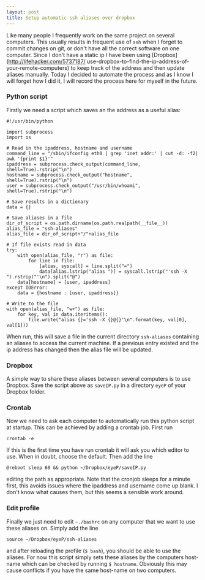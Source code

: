 ```yaml
---
layout: post
title: Setup automatic ssh aliases over dropbox
---
```


Like many people I frequently work on the same project on several computers. 
This usually results in frequent use of `ssh` when I forget to commit changes
on git, or don't have all the correct software on one computer. Since I don't 
have a static ip I have been using [Dropbox](http://lifehacker.com/5737187/
use-dropbox-to-find-the-ip-address-of-your-remote-computers) to keep track of 
the address and then update aliases manually. Today I decided to automate the
process and as I know I will forget how I did it, I will record the process
here for myself in the future.

### Python script

Firstly we need a script which saves an the address as a useful alias:

    #!/usr/bin/python
    
    import subprocess
    import os
    
    # Read in the ipaddress, hostname and username
    command_line = "/sbin/ifconfig eth0 | grep 'inet addr:' | cut -d: -f2| awk '{print $1}'"
    ipaddress = subprocess.check_output(command_line, shell=True).rstrip("\n")
    hostname = subprocess.check_output("hostname", shell=True).rstrip("\n")
    user = subprocess.check_output("/usr/bin/whoami", shell=True).rstrip("\n")
    
    # Save results in a dictionary
    data = {}
    
    # Save aliases in a file
    dir_of_script = os.path.dirname(os.path.realpath(__file__))
    alias_file = "ssh-aliases"
    alias_file = dir_of_script+"/"+alias_file
    
    # If file exists read in data
    try:   
        with open(alias_file, "r") as file:
            for line in file:
                [alias, syscall] = line.split("=")
                data[alias.lstrip("alias ")] = syscall.lstrip("'ssh -X ").rstrip("'\n").split("@")
        data[hostname] = [user, ipaddress]
    except IOError:
        data = {hostname : [user, ipaddress]}
    
    # Write to the file
    with open(alias_file, "w+") as file:
        for key, val in data.iteritems():
            file.write("alias {}='ssh -X {}@{}'\n".format(key, val[0], val[1]))
    
When run, this will save a file in the current directory `ssh-aliases` containing
an aliases to access the current machine. If a previous entry existed and the ip
address has changed then the alias file will be updated. 

### Dropbox
A simple way to share these aliases between several computers is to use 
Dropbox. Save the script above as `saveIP.py` in a directory `eyeP` of your
Dropbox folder. 

### Crontab 
Now we need to ask each computer to automatically run this python script at 
startup. This can be achieved by adding a crontab job. First run 

    crontab -e

If this is the first time you have run crontab it will ask you which editor to
use. When in doubt, choose the default. Then add the line 

    @reboot sleep 60 && python ~/Dropbox/eyeP/saveIP.py

editing the path as appropriate. Note that the cronjob sleeps for a minute first,
this avoids issues where the ipaddress and username come up blank. I don't
know what causes them, but this seems a sensible work around.

### Edit profile
Finally we just need to edit `~./bashrc` on any computer that we want to use
these aliases on. Simply add the line 

    source ~/Dropbox/eyeP/ssh-aliases

and after reloading the profile (`$ bash`), you should be able to use the
aliases. For now this script simply sets these aliases by the computers
host-name which can be checked by running `$ hostname`.  Obviously this may
cause conflicts if you have the same host-name on two computers.
 
